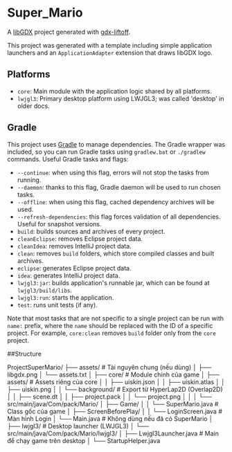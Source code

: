# Super_Mario

A [libGDX](https://libgdx.com/) project generated with [gdx-liftoff](https://github.com/libgdx/gdx-liftoff).

This project was generated with a template including simple application launchers and an `ApplicationAdapter` extension that draws libGDX logo.

## Platforms

- `core`: Main module with the application logic shared by all platforms.
- `lwjgl3`: Primary desktop platform using LWJGL3; was called 'desktop' in older docs.

## Gradle

This project uses [Gradle](https://gradle.org/) to manage dependencies.
The Gradle wrapper was included, so you can run Gradle tasks using `gradlew.bat` or `./gradlew` commands.
Useful Gradle tasks and flags:

- `--continue`: when using this flag, errors will not stop the tasks from running.
- `--daemon`: thanks to this flag, Gradle daemon will be used to run chosen tasks.
- `--offline`: when using this flag, cached dependency archives will be used.
- `--refresh-dependencies`: this flag forces validation of all dependencies. Useful for snapshot versions.
- `build`: builds sources and archives of every project.
- `cleanEclipse`: removes Eclipse project data.
- `cleanIdea`: removes IntelliJ project data.
- `clean`: removes `build` folders, which store compiled classes and built archives.
- `eclipse`: generates Eclipse project data.
- `idea`: generates IntelliJ project data.
- `lwjgl3:jar`: builds application's runnable jar, which can be found at `lwjgl3/build/libs`.
- `lwjgl3:run`: starts the application.
- `test`: runs unit tests (if any).

Note that most tasks that are not specific to a single project can be run with `name:` prefix, where the `name` should be replaced with the ID of a specific project.
For example, `core:clean` removes `build` folder only from the `core` project.

##Structure

ProjectSuperMario/
├── assets/ # Tài nguyên chung (nếu dùng)
│ ├── libgdx.png
│ └── assets.txt
│
├── core/ # Module chính của game
│ ├── assets/ # Assets riêng của core
│ │ ├── uiskin.json
│ │ ├── uiskin.atlas
│ │ ├── uiskin.png
│ │ └── background/ # Export từ HyperLap2D (Overlap2D)
│ │ ├── scene.dt
│ │ ├── project.pack
│ │ └── project.png
│ │
│ └── src/main/java/Com/pack/Mario/
│ ├── Game/
│ │ └── SuperMario.java # Class gốc của game
│ ├── ScreenBeforePlay/
│ │ └── LoginScreen.java # Màn hình Login
│ └── Main.java # Không dùng nếu đã có SuperMario
│
├── lwjgl3/ # Desktop launcher (LWJGL3)
│ └── src/main/java/Com/pack/Mario/lwjgl3/
│ ├── Lwjgl3Launcher.java # Main để chạy game trên desktop
│ └── StartupHelper.java
